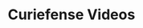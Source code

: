 ---
title: Curiefense Videos
redirect_to: https://www.youtube.com/channel/UCG_XSaj_YX_26nD3Hvm_6OA
---